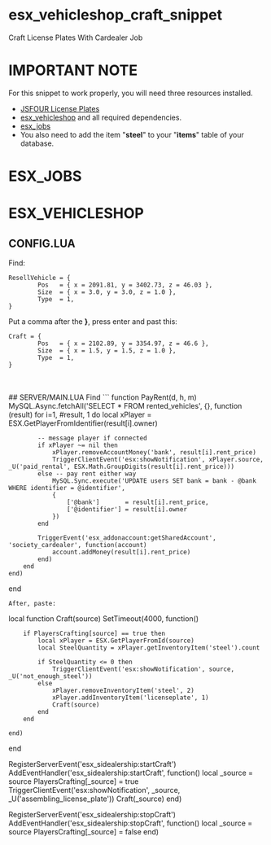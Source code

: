 # esx_vehicleshop_craft_snippet
Craft License Plates With Cardealer Job

# IMPORTANT NOTE
For this snippet to work properly, you will need three resources installed.
* [JSFOUR License Plates](https://github.com/jonassvensson4/jsfour-licenseplate)
* [esx_vehicleshop](https://github.com/ESX-Org/esx_vehicleshop) and all required dependencies.
* [esx_jobs](https://github.com/ESX-Org/esx_jobs)
* You also need to add the item "__steel__" to your "__items__" table of your database.


# ESX_JOBS

# ESX_VEHICLESHOP
## CONFIG.LUA
Find:
```
ResellVehicle = {
		Pos   = { x = 2091.81, y = 3402.73, z = 46.03 },
		Size  = { x = 3.0, y = 3.0, z = 1.0 },
		Type  = 1,
}
```
Put a comma after the **}**, press enter and past this:
```
Craft = {
		Pos   = { x = 2102.89, y = 3354.97, z = 46.6 },
		Size  = { x = 1.5, y = 1.5, z = 1.0 },
		Type  = 1,
}
```
<br>
<br>
## SERVER/MAIN.LUA
Find
```
function PayRent(d, h, m)
	MySQL.Async.fetchAll('SELECT * FROM rented_vehicles', {}, function (result)
		for i=1, #result, 1 do
			local xPlayer = ESX.GetPlayerFromIdentifier(result[i].owner)

			-- message player if connected
			if xPlayer ~= nil then
				xPlayer.removeAccountMoney('bank', result[i].rent_price)
				TriggerClientEvent('esx:showNotification', xPlayer.source, _U('paid_rental', ESX.Math.GroupDigits(result[i].rent_price)))
			else -- pay rent either way
				MySQL.Sync.execute('UPDATE users SET bank = bank - @bank WHERE identifier = @identifier',
				{
					['@bank']       = result[i].rent_price,
					['@identifier'] = result[i].owner
				})
			end

			TriggerEvent('esx_addonaccount:getSharedAccount', 'society_cardealer', function(account)
				account.addMoney(result[i].rent_price)
			end)
		end
	end)
end
```
After, paste:
```
local function Craft(source)
	SetTimeout(4000, function()

		if PlayersCrafting[source] == true then
			local xPlayer = ESX.GetPlayerFromId(source)
			local SteelQuantity = xPlayer.getInventoryItem('steel').count

			if SteelQuantity <= 0 then
				TriggerClientEvent('esx:showNotification', source, _U('not_enough_steel'))
			else
				xPlayer.removeInventoryItem('steel', 2)
				xPlayer.addInventoryItem('licenseplate', 1)
				Craft(source)
			end
		end

	end)
end

RegisterServerEvent('esx_sidealership:startCraft')
AddEventHandler('esx_sidealership:startCraft', function()
	local _source = source
	PlayersCrafting[_source] = true
	TriggerClientEvent('esx:showNotification', _source, _U('assembling_license_plate'))
	Craft(_source)
end)

RegisterServerEvent('esx_sidealership:stopCraft')
AddEventHandler('esx_sidealership:stopCraft', function()
	local _source = source
	PlayersCrafting[_source] = false
end)
```
